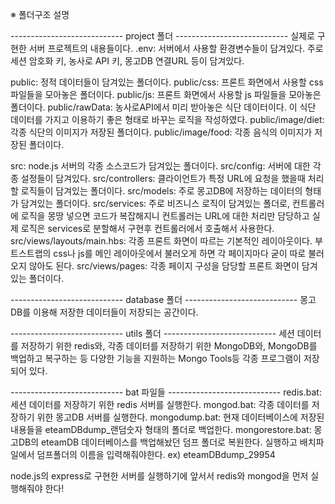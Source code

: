 ※ 폴더구조 설명

---------------------------- project 폴더 ----------------------------
실제로 구현한 서버 프로젝트의 내용들이다.
.env: 서버에서 사용할 환경변수들이 담겨있다.
      주로 세션 암호화 키, 농사로 API 키, 몽고DB 연결URL 등이 담겨있다.

public: 정적 데이터들이 담겨있는 폴더이다.
  public/css: 프론트 화면에서 사용할 css 파일들을 모아놓은 폴더이다.
  public/js: 프론트 화면에서 사용할 js 파일들을 모아놓은 폴더이다.
  public/rawData: 농사로API에서 미리 받아놓은 식단 데이터이다.
                  이 식단 데이터를 가지고 이용하기 좋은 형태로 바꾸는 로직을 작성하였다.
  public/image/diet: 각종 식단의 이미지가 저장된 폴더이다.
  public/image/food: 각종 음식의 이미지가 저장된 폴더이다.

src: node.js 서버의 각종 소스코드가 담겨있는 폴더이다.
  src/config: 서버에 대한 각종 설정들이 담겨있다.
  src/controllers: 클라이언트가 특정 URL에 요청을 했을때 처리할 로직들이 담겨있는 폴더이다.
  src/models: 주로 몽고DB에 저장하는 데이터의 형태가 담겨있는 폴더이다.
  src/services: 주로 비즈니스 로직이 담겨있는 폴더로, 컨트롤러에 로직을 몽땅 넣으면 코드가 복잡해지니
                컨트롤러는 URL에 대한 처리만 담당하고 실제 로직은 services로 분할해서 구현후 컨트롤러에서 호출해서 사용한다.
  src/views/layouts/main.hbs: 각종 프론트 화면이 따르는 기본적인 레이아웃이다.
                              부트스트랩의 css나 js를 메인 레이아웃에서 불러오게 하면
                              각 페이지마다 굳이 따로 불러오지 않아도 된다.
  src/views/pages: 각종 페이지 구성을 담당할 프론트 화면이 담겨있는 폴더이다.




---------------------------- database 폴더 ----------------------------
몽고DB를 이용해 저장한 데이터들이 저장되는 공간이다.




---------------------------- utils 폴더 ----------------------------
세션 데이터를 저장하기 위한 redis와,
각종 데이터를 저장하기 위한 MongoDB와,
MongoDB를 백업하고 복구하는 등 다양한 기능을 지원하는 Mongo Tools등
각종 프로그램이 저장되어 있다.




---------------------------- bat 파일들 ----------------------------
redis.bat: 세션 데이터를 저장하기 위한 redis 서버를 실행한다.
mongod.bat: 각종 데이터를 저장하기 위한 몽고DB 서버를 실행한다.
mongodump.bat: 현재 데이터베이스에 저장된 내용들을 eteamDBdump_랜덤숫자 형태의 폴더로 백업한다.
mongorestore.bat: 몽고DB의 eteamDB 데이터베이스를 백업해놨던 덤프 폴더로 복원한다.
                  실행하고 배치파일에서 덤프폴더의 이름을 입력해줘야한다. ex) eteamDBdump_29954

node.js의 express로 구현한 서버를 실행하기에 앞서서 redis와 mongod을 먼저 실행해줘야 한다!